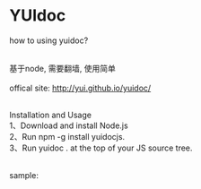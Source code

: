 # YUIdoc

how to using yuidoc? <br><br>

基于node, 需要翻墙, 使用简单<br><br>
offical site: http://yui.github.io/yuidoc/<br><br>

Installation and Usage<br>
1、Download and install Node.js<br>
2、Run npm -g install yuidocjs.<br>
3、Run yuidoc . at the top of your JS source tree.<br><br>

sample:
